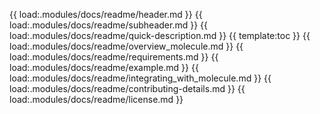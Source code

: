 {{ load:.modules/docs/readme/header.md }}
{{ load:.modules/docs/readme/subheader.md }}
{{ load:.modules/docs/readme/quick-description.md }}
{{ template:toc }}
{{ load:.modules/docs/readme/overview_molecule.md }}
{{ load:.modules/docs/readme/requirements.md }}
{{ load:.modules/docs/readme/example.md }}
{{ load:.modules/docs/readme/integrating_with_molecule.md }}
{{ load:.modules/docs/readme/contributing-details.md }}
{{ load:.modules/docs/readme/license.md }}
